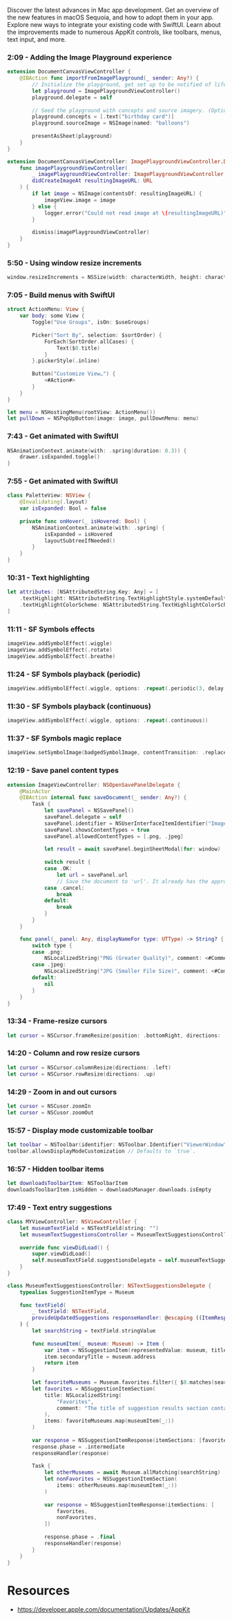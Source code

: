 Discover the latest advances in Mac app development. Get an overview of the new features in macOS Sequoia, and how to adopt them in your app. Explore new ways to integrate your existing code with SwiftUI. Learn about the improvements made to numerous AppKit controls, like toolbars, menus, text input, and more.

### 2:09 - Adding the Image Playground experience

```swift
extension DocumentCanvasViewController {
    @IBAction func importFromImagePlayground(_ sender: Any?) {
        // Initialize the playground, get set up to be notified of lifecycle events.
        let playground = ImagePlaygroundViewController()
        playground.delegate = self
        
        // Seed the playground with concepts and source imagery. (Optional)
        playground.concepts = [.text("birthday card")]
        playground.sourceImage = NSImage(named: "balloons")
        
        presentAsSheet(playground)
    }
}

extension DocumentCanvasViewController: ImagePlaygroundViewController.Delegate {
    func imagePlaygroundViewController(
        _ imagePlaygroundViewController: ImagePlaygroundViewController,
        didCreateImageAt resultingImageURL: URL
    ) {
        if let image = NSImage(contentsOf: resultingImageURL) {
            imageView.image = image
        } else {
            logger.error("Could not read image at \(resultingImageURL)")
        }
        
        dismiss(imagePlaygroundViewController)
    }
}
```

### 5:50 - Using window resize increments

```swift
window.resizeIncrements = NSSize(width: characterWidth, height: characterHeight)
```

### 7:05 - Build menus with SwiftUI

```swift
struct ActionMenu: View {
    var body: some View {
        Toggle("Use Groups", isOn: $useGroups)
        
        Picker("Sort By", selection: $sortOrder) {
            ForEach(SortOrder.allCases) {
                Text($0.title)
            }
        }.pickerStyle(.inline)
        
        Button("Customize View…") {
            <#Action#>
        }
    }
}

let menu = NSHostingMenu(rootView: ActionMenu())
let pullDown = NSPopUpButton(image: image, pullDownMenu: menu)
```

### 7:43 - Get animated with SwiftUI

```swift
NSAnimationContext.animate(with: .spring(duration: 0.3)) {
    drawer.isExpanded.toggle()
}
```

### 7:55 - Get animated with SwiftUI

```swift
class PaletteView: NSView {
    @Invalidating(.layout)
    var isExpanded: Bool = false
    
    private func onHover(_ isHovered: Bool) {
        NSAnimationContext.animate(with: .spring) {
            isExpanded = isHovered
            layoutSubtreeIfNeeded()
        }
    }
}
```

### 10:31 - Text highlighting

```swift
let attributes: [NSAttributedString.Key: Any] = [
    .textHighlight: NSAttributedString.TextHighlightStyle.systemDefault,
    .textHighlightColorScheme: NSAttributedString.TextHighlightColorScheme.pink,
]
```

### 11:11 - SF Symbols effects

```swift
imageView.addSymbolEffect(.wiggle)
imageView.addSymbolEffect(.rotate)
imageView.addSymbolEffect(.breathe)
```

### 11:24 - SF Symbols playback (periodic)

```swift
imageView.addSymbolEffect(.wiggle, options: .repeat(.periodic(3, delay: 0.5)))
```

### 11:30 - SF Symbols playback (continuous)

```swift
imageView.addSymbolEffect(.wiggle, options: .repeat(.continuous))
```

### 11:37 - SF Symbols magic replace

```swift
imageView.setSymbolImage(badgedSymbolImage, contentTransition: .replace)
```

### 12:19 - Save panel content types

```swift
extension ImageViewController: NSOpenSavePanelDelegate {
    @MainActor
    @IBAction internal func saveDocument(_ sender: Any?) {
        Task {
            let savePanel = NSSavePanel()
            savePanel.delegate = self
            savePanel.identifier = NSUserInterfaceItemIdentifier("ImageExport")
            savePanel.showsContentTypes = true
            savePanel.allowedContentTypes = [.png, .jpeg]
            
            let result = await savePanel.beginSheetModal(for: window)
            
            switch result {
            case .OK:
                let url = savePanel.url
                // Save the document to 'url'. It already has the appropriate extension.
            case .cancel:
                break
            default:
                break
            }
        }
    }

    func panel(_ panel: Any, displayNameFor type: UTType) -> String? {
        switch type {
        case .png:
            NSLocalizedString("PNG (Greater Quality)", comment: <#Comment#>)
        case .jpeg:
            NSLocalizedString("JPG (Smaller File Size)", comment: <#Comment#>)
        default:
            nil
        }
    }
}
```

### 13:34 - Frame-resize cursors

```swift
let cursor = NSCursor.frameResize(position: .bottomRight, directions: .all)
```

### 14:20 - Column and row resize cursors

```swift
let cursor = NSCursor.columnResize(directions: .left)
let cursor = NSCursor.rowResize(directions: .up)
```

### 14:29 - Zoom in and out cursors

```swift
let cursor = NSCusor.zoomIn
let cursor = NSCusor.zoomOut
```

### 15:57 - Display mode customizable toolbar

```swift
let toolbar = NSToolbar(identifier: NSToolbar.Identifier("ViewerWindow"))
toolbar.allowsDisplayModeCustomization // Defaults to `true`.
```

### 16:57 - Hidden toolbar items

```swift
let downloadsToolbarItem: NSToolbarItem
downloadsToolbarItem.isHidden = downloadsManager.downloads.isEmpty
```

### 17:49 - Text entry suggestions

```swift
class MYViewController: NSViewController {
    let museumTextField = NSTextField(string: "")
    let museumTextSuggestionsController = MuseumTextSuggestionsController()
    
    override func viewDidLoad() {
        super.viewDidLoad()
        self.museumTextField.suggestionsDelegate = self.museumTextSuggestionsController
    }
}

class MuseumTextSuggestionsController: NSTextSuggestionsDelegate {
    typealias SuggestionItemType = Museum
    
    func textField(
        _ textField: NSTextField,
        provideUpdatedSuggestions responseHandler: @escaping ((ItemResponse) -> Void)
    ) {
        let searchString = textField.stringValue
        
        func museumItem(_ museum: Museum) -> Item {
            var item = NSSuggestionItem(representedValue: museum, title: museum.name)
            item.secondaryTitle = museum.address
            return item
        }
        
        let favoriteMuseums = Museum.favorites.filter({ $0.matches(searchString) })
        let favorites = NSSuggestionItemSection(
            title: NSLocalizedString(
                "Favorites",
                comment: "The title of suggestion results section containing favorite museums."
            ),
            items: favoriteMuseums.map(museumItem(_:))
        )
        
        var response = NSSuggestionItemResponse(itemSections: [favorites])
        response.phase = .intermediate
        responseHandler(response)
        
        Task {
            let otherMuseums = await Museum.allMatching(searchString)
            let nonFavorites = NSSuggestionItemSection(
                items: otherMuseums.map(museumItem(_:))
            )
            
            var response = NSSuggestionItemResponse(itemSections: [
                favorites,
                nonFavorites,
            ])
            
            response.phase = .final
            responseHandler(response)
        }
    }
}
```



# Resources
* https://developer.apple.com/documentation/Updates/AppKit
